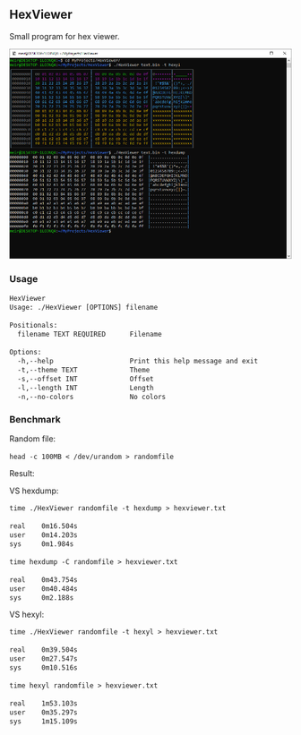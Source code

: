 ## HexViewer

Small program for hex viewer.

![](https://raw.githubusercontent.com/meirdev/HexViewer/master/Assets/Picture.png)

### Usage

```
HexViewer
Usage: ./HexViewer [OPTIONS] filename

Positionals:
  filename TEXT REQUIRED      Filename

Options:
  -h,--help                   Print this help message and exit
  -t,--theme TEXT             Theme
  -s,--offset INT             Offset
  -l,--length INT             Length
  -n,--no-colors              No colors
```

### Benchmark

Random file:

`head -c 100MB < /dev/urandom > randomfile`

Result:

VS hexdump:

```
time ./HexViewer randomfile -t hexdump > hexviewer.txt

real    0m16.504s
user    0m14.203s
sys     0m1.984s

time hexdump -C randomfile > hexviewer.txt

real    0m43.754s
user    0m40.484s
sys     0m2.188s
```

VS hexyl:

```
time ./HexViewer randomfile -t hexyl > hexviewer.txt

real    0m39.504s
user    0m27.547s
sys     0m10.516s

time hexyl randomfile > hexviewer.txt

real    1m53.103s
user    0m35.297s
sys     1m15.109s
```